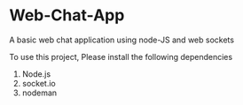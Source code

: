 # Web-Chat-App
A basic web chat application using node-JS and web sockets

To use this project, Please install the following dependencies
1. Node.js
2. socket.io
3. nodeman

